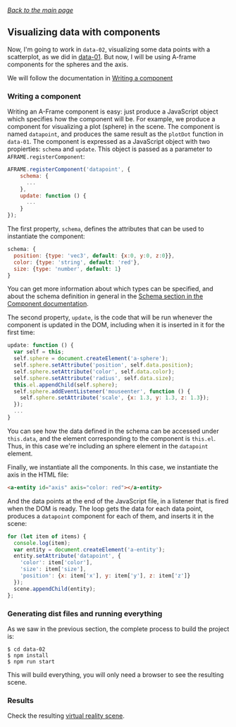 
*[Back to the main page](../README.md)*

## Visualizing data with components

Now, I'm going to work in `data-02`,
visualizing some data points with a scatterplot,
as we did in [data-01](../data-01).
But now, I will be using A-frame components
for the spheres and the axis.

We will follow the documentation in
[Writing a component](https://aframe.io/docs/1.4.0/introduction/writing-a-component.html)

### Writing a component

Writing an A-Frame component is easy: just produce a JavaScript object
which specifies how the component will be. For example, we
produce a component for visualizing a plot (sphere) in the scene.
The component is named `datapoint`, and produces the same result
as the `plotDot` function in `data-01`. The component is expressed
as a JavaScript object with two propierties: `schema` and `update`.
This object is passed as a parameter to `AFRAME.registerComponent`:

```javascript
AFRAME.registerComponent('datapoint', {
    schema: {
      ...
    },
    update: function () {
      ...
    }
});
```

The first property, `schema`, defines the attributes that
can be used to instantiate the component:

```javascript
schema: {
  position: {type: 'vec3', default: {x:0, y:0, z:0}},
  color: {type: 'string', default: 'red'},
  size: {type: 'number', default: 1}
}
```

You can get more information about which types can be specified,
and about the schema definition in general in the
[Schema section in the Component documentation](https://github.com/aframevr/aframe/blob/master/docs/core/component.md#schema).

The second property, `update`, is the code that will be run
whenever the component is updated in the DOM, including when it is
inserted in it for the first time:

```javascript
update: function () {
  var self = this;
  self.sphere = document.createElement('a-sphere');
  self.sphere.setAttribute('position', self.data.position);
  self.sphere.setAttribute('color', self.data.color);
  self.sphere.setAttribute('radius', self.data.size);
  this.el.appendChild(self.sphere);
  self.sphere.addEventListener('mouseenter', function () {
    self.sphere.setAttribute('scale', {x: 1.3, y: 1.3, z: 1.3});
  });
  ...
}
```

You can see how the data defined in the schema can be accessed
under `this.data`, and the element corresponding to the component
is `this.el`. Thus, in this case we're including an sphere element in the
`datapoint` element.

Finally, we instantiate all the components. In this case,
we instantiate the axis in the HTML file:

```html
<a-entity id="axis" axis="color: red"></a-entity>
```

And the data points at the end of the JavaScript file,
in a listener that is fired when the DOM is ready.
The loop gets the data for each data point,
produces a `datapoint` component for each of them,
and inserts it in the scene:

```javascript
for (let item of items) {
  console.log(item);
  var entity = document.createElement('a-entity');
  entity.setAttribute('datapoint', {
    'color': item['color'],
    'size': item['size'],
    'position': {x: item['x'], y: item['y'], z: item['z']}
  });
  scene.appendChild(entity);
};
```


### Generating dist files and running everything

As we saw in the previous section, the complete process to build the project is:

```
$ cd data-02
$ npm install
$ npm run start
```

This will build everything,
you will only need a browser to see the resulting scene.

### Results

Check the resulting [virtual reality scene](web/index.html).

